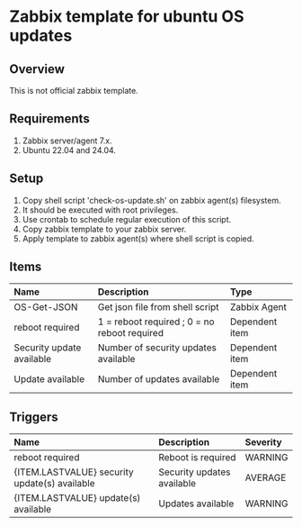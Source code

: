 # Zabbix template for ubuntu OS updates

## Overview
This is not official zabbix template.

## Requirements
1. Zabbix server/agent 7.x.
2. Ubuntu 22.04 and 24.04.

## Setup

1. Copy shell script 'check-os-update.sh' on zabbix agent(s) filesystem.
2. It should be executed with root privileges.
3. Use crontab to schedule regular execution of this script.
4. Copy zabbix template to your zabbix server.
5. Apply template to zabbix agent(s) where shell script is copied.

## Items
| Name                      | Description                                  | Type            | 
| :------------------------ | :------------------------------------------- | :---------------|
| OS-Get-JSON               | Get json file from shell script              | Zabbix Agent    |
| reboot required           | 1 = reboot required ; 0 = no reboot required | Dependent item  |
| Security update available | Number of security updates available         | Dependent item  |
| Update available          | Number of updates available                  | Dependent item  |

## Triggers
| Name                                          | Description                          | Severity        |
| :-------------------------------------------- | :----------------------------------- | :---------------|
| reboot required                               | Reboot is required                   | WARNING         |
| {ITEM.LASTVALUE} security update(s) available | Security updates available           | AVERAGE         |
| {ITEM.LASTVALUE} update(s) available          | Updates available                    | WARNING         |
